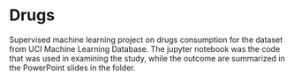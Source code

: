 # Drugs
Supervised machine learning project on drugs consumption for the dataset from UCI Machine Learning Database.
The jupyter notebook was the code that was used in examining the study, while the outcome are summarized in the PowerPoint slides in the folder.
